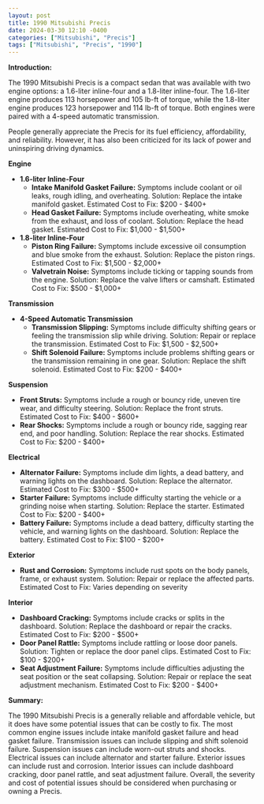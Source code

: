 ```yaml
---
layout: post
title: 1990 Mitsubishi Precis
date: 2024-03-30 12:10 -0400
categories: ["Mitsubishi", "Precis"]
tags: ["Mitsubishi", "Precis", "1990"]
---
```

**Introduction:**

The 1990 Mitsubishi Precis is a compact sedan that was available with two engine options: a 1.6-liter inline-four and a 1.8-liter inline-four. The 1.6-liter engine produces 113 horsepower and 105 lb-ft of torque, while the 1.8-liter engine produces 123 horsepower and 114 lb-ft of torque. Both engines were paired with a 4-speed automatic transmission.

People generally appreciate the Precis for its fuel efficiency, affordability, and reliability. However, it has also been criticized for its lack of power and uninspiring driving dynamics.

**Engine**

* **1.6-liter Inline-Four**
    * **Intake Manifold Gasket Failure:** Symptoms include coolant or oil leaks, rough idling, and overheating. Solution: Replace the intake manifold gasket. Estimated Cost to Fix: $200 - $400+
    * **Head Gasket Failure:** Symptoms include overheating, white smoke from the exhaust, and loss of coolant. Solution: Replace the head gasket. Estimated Cost to Fix: $1,000 - $1,500+
* **1.8-liter Inline-Four**
    * **Piston Ring Failure:** Symptoms include excessive oil consumption and blue smoke from the exhaust. Solution: Replace the piston rings. Estimated Cost to Fix: $1,500 - $2,000+
    * **Valvetrain Noise:** Symptoms include ticking or tapping sounds from the engine. Solution: Replace the valve lifters or camshaft. Estimated Cost to Fix: $500 - $1,000+

**Transmission**

* **4-Speed Automatic Transmission**
    * **Transmission Slipping:** Symptoms include difficulty shifting gears or feeling the transmission slip while driving. Solution: Repair or replace the transmission. Estimated Cost to Fix: $1,500 - $2,500+
    * **Shift Solenoid Failure:** Symptoms include problems shifting gears or the transmission remaining in one gear. Solution: Replace the shift solenoid. Estimated Cost to Fix: $200 - $400+

**Suspension**

* **Front Struts:** Symptoms include a rough or bouncy ride, uneven tire wear, and difficulty steering. Solution: Replace the front struts. Estimated Cost to Fix: $400 - $600+
* **Rear Shocks:** Symptoms include a rough or bouncy ride, sagging rear end, and poor handling. Solution: Replace the rear shocks. Estimated Cost to Fix: $200 - $400+

**Electrical**

* **Alternator Failure:** Symptoms include dim lights, a dead battery, and warning lights on the dashboard. Solution: Replace the alternator. Estimated Cost to Fix: $300 - $500+
* **Starter Failure:** Symptoms include difficulty starting the vehicle or a grinding noise when starting. Solution: Replace the starter. Estimated Cost to Fix: $200 - $400+
* **Battery Failure:** Symptoms include a dead battery, difficulty starting the vehicle, and warning lights on the dashboard. Solution: Replace the battery. Estimated Cost to Fix: $100 - $200+

**Exterior**

* **Rust and Corrosion:** Symptoms include rust spots on the body panels, frame, or exhaust system. Solution: Repair or replace the affected parts. Estimated Cost to Fix: Varies depending on severity

**Interior**

* **Dashboard Cracking:** Symptoms include cracks or splits in the dashboard. Solution: Replace the dashboard or repair the cracks. Estimated Cost to Fix: $200 - $500+
* **Door Panel Rattle:** Symptoms include rattling or loose door panels. Solution: Tighten or replace the door panel clips. Estimated Cost to Fix: $100 - $200+
* **Seat Adjustment Failure:** Symptoms include difficulties adjusting the seat position or the seat collapsing. Solution: Repair or replace the seat adjustment mechanism. Estimated Cost to Fix: $200 - $400+

**Summary:**

The 1990 Mitsubishi Precis is a generally reliable and affordable vehicle, but it does have some potential issues that can be costly to fix. The most common engine issues include intake manifold gasket failure and head gasket failure. Transmission issues can include slipping and shift solenoid failure. Suspension issues can include worn-out struts and shocks. Electrical issues can include alternator and starter failure. Exterior issues can include rust and corrosion. Interior issues can include dashboard cracking, door panel rattle, and seat adjustment failure. Overall, the severity and cost of potential issues should be considered when purchasing or owning a Precis.
